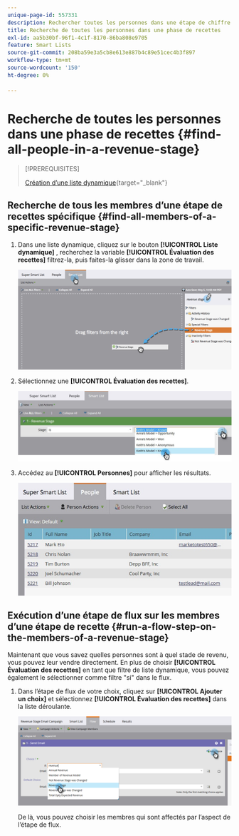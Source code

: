 ```yaml
---
unique-page-id: 557331
description: Rechercher toutes les personnes dans une étape de chiffre d’affaires - Documents Marketo - Documentation du produit
title: Recherche de toutes les personnes dans une phase de recettes
exl-id: aa5b30bf-96f1-4c1f-8170-86ba808e9705
feature: Smart Lists
source-git-commit: 208ba59e3a5cb8e613e887b4c89e51cec4b3f897
workflow-type: tm+mt
source-wordcount: '150'
ht-degree: 0%

---
```


# Recherche de toutes les personnes dans une phase de recettes {#find-all-people-in-a-revenue-stage}

>[!PREREQUISITES]
>
>[Création d’une liste dynamique](/help/marketo/product-docs/core-marketo-concepts/smart-lists-and-static-lists/creating-a-smart-list/create-a-smart-list.md){target="_blank"}

## Recherche de tous les membres d’une étape de recettes spécifique {#find-all-members-of-a-specific-revenue-stage}

1. Dans une liste dynamique, cliquez sur le bouton **[!UICONTROL Liste dynamique]** , recherchez la variable **[!UICONTROL Évaluation des recettes]** filtrez-la, puis faites-la glisser dans la zone de travail.

   ![](assets/draginrevenuefilter.png)

1. Sélectionnez une **[!UICONTROL Évaluation des recettes]**.

   ![](assets/two.jpg)

1. Accédez au **[!UICONTROL Personnes]** pour afficher les résultats.

   ![](assets/peopleresults.jpg)

## Exécution d’une étape de flux sur les membres d’une étape de recette {#run-a-flow-step-on-the-members-of-a-revenue-stage}

Maintenant que vous savez quelles personnes sont à quel stade de revenu, vous pouvez leur vendre directement. En plus de choisir **[!UICONTROL Évaluation des recettes]** en tant que filtre de liste dynamique, vous pouvez également le sélectionner comme filtre &quot;si&quot; dans le flux.

1. Dans l’étape de flux de votre choix, cliquez sur **[!UICONTROL Ajouter un choix]** et sélectionnez **[!UICONTROL Évaluation des recettes]** dans la liste déroulante.

   ![](assets/six.png)

   De là, vous pouvez choisir les membres qui sont affectés par l’aspect de l’étape de flux.
